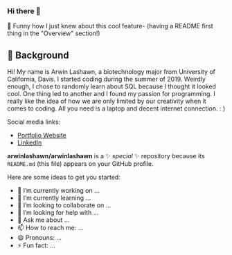 ### Hi there 👋

🤭 Funny how I just knew about this cool feature- (having a README first thing in the "Overview" section!) 

## 🍏 Background
Hi! My name is Arwin Lashawn, a biotechnology major from University of California, Davis. I started coding during the summer of 2019. Weirdly enough, I chose to randomly learn about SQL because I thought it looked cool. One thing led to another and I found my passion for programming. I really like the idea of how we are only limited by our creativity when it comes to coding. All you need is a laptop and decent internet connection. : )

Social media links:

- [Portfolio Website](https://arwinlashawn.github.io/)
- [LinkedIn](https://www.linkedin.com/in/arwinlashawn/)

**arwinlashawn/arwinlashawn** is a ✨ _special_ ✨ repository because its `README.md` (this file) appears on your GitHub profile.

Here are some ideas to get you started:

- 🔭 I’m currently working on ...
- 🌱 I’m currently learning ...
- 👯 I’m looking to collaborate on ...
- 🤔 I’m looking for help with ...
- 💬 Ask me about ...
- 📫 How to reach me: ...
- 😄 Pronouns: ...
- ⚡ Fun fact: ...

